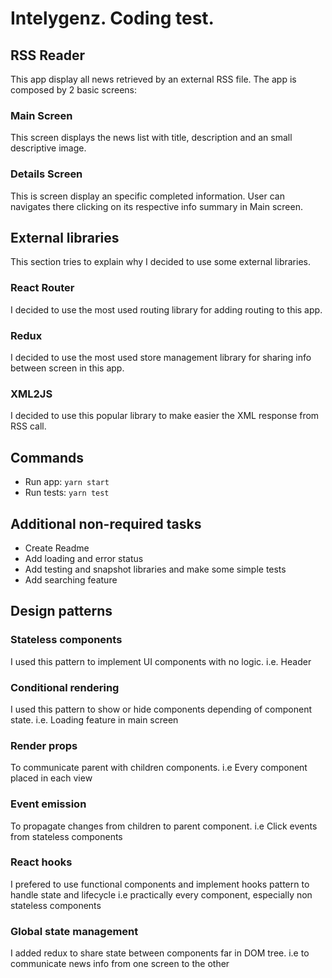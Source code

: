 # Intelygenz. Coding test.

## RSS Reader

This app display all news retrieved by an external RSS file. The app is composed by 2 basic screens:

### Main Screen

This screen displays the news list with title, description and an small descriptive image.

### Details Screen

This is screen display an specific completed information. User can navigates there clicking on its respective info summary in Main screen.

## External libraries

This section tries to explain why I decided to use some external libraries.
### React Router

I decided to use the most used routing library for adding routing to this app.
### Redux

I decided to use the most used store management library for sharing info between screen in this app.

### XML2JS

I decided to use this popular library to make easier the XML response from RSS call.


## Commands

- Run app:  `yarn start`
- Run tests:  `yarn test`



## Additional non-required tasks

- Create Readme
- Add loading and error status
- Add testing and snapshot libraries and make some simple tests
- Add searching feature


## Design patterns

### Stateless components
I used this pattern to implement UI components with no logic.
i.e. Header

### Conditional rendering
I used this pattern to show or hide components depending of component state.
i.e. Loading feature in main screen

### Render props
To communicate parent with children components.
i.e Every component placed in each view
### Event emission
To propagate changes from children to parent component.
i.e Click events from stateless components

### React hooks
I prefered to use functional components and implement hooks pattern to handle state and lifecycle
i.e practically every component, especially non stateless components

### Global state management
I added redux to share state between components far in DOM tree.
i.e to communicate news info from one screen to the other
